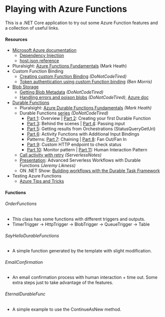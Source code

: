 # Playing with Azure Functions
This is a .NET Core application to try out some Azure Function features and a collection of useful links.

#### Resources
- [Microsoft Azure documentation](https://docs.microsoft.com/en-us/azure/azure-functions/ "Microsoft Azure documentation")
  - [Dependency Injection](https://docs.microsoft.com/en-us/azure/azure-functions/functions-dotnet-dependency-injection "Dependency Injection")
  - [host.json reference](https://docs.microsoft.com/en-us/azure/azure-functions/functions-host-json "host.json reference")
- Pluralsight: [Azure Functions Fundamentals](https://app.pluralsight.com/library/courses/azure-functions-fundamentals) (Mark Heath)
- Custom Function Binding
  - [Creating custom Function Binding](http://dontcodetired.com/blog/post/Creating-Custom-Azure-Functions-Bindings "Creating custom Function Binding") *(DoNotCodeTired)*
  - [Token authentication using custom Function binding](https://www.ben-morris.com/custom-token-authentication-in-azure-functions-using-bindings/ "Token authentication using custom Function binding") *(Ben Morris)*
- [Blob Storage](https://docs.microsoft.com/en-us/azure/azure-functions/functions-bindings-storage-blob "Blob Storage")
  - [Getting Blob Metadata](http://dontcodetired.com/blog/post/Getting-Blob-Metadata-When-Using-Azure-Functions-Blob-Storage-Triggers "Getting Blob Metadata") *(DoNotCodeTired)*
  - [Handling errors and poison blobs](http://dontcodetired.com/blog/post/Handling-Errors-and-Poison-Blobs-in-Azure-Functions-With-Azure-Blob-Storage-Triggers "Handling errors and poison blobs") *(DoNotCodeTired)*, [Azure doc](https://docs.microsoft.com/en-us/azure/azure-functions/functions-bindings-storage-blob#trigger---poison-blobs "Azure doc")
- [Durable Functions](https://docs.microsoft.com/en-ie/azure/azure-functions/durable/)
  - Pluralsight: [Azure Durable Functions Fundamentals](https://app.pluralsight.com/library/courses/azure-durable-functions-fundamentals) *(Mark Heath)*
  - Durable Functions [series](http://dontcodetired.com/blog/?tag=durfuncseries) *(DoNotCodeTired)*
    - [Part 1](http://dontcodetired.com/blog/post/Understanding-Azure-Durable-Functions-Part-1-Overview): Overview | [Part 2](http://dontcodetired.com/blog/post/Understanding-Azure-Durable-Functions-Part-2-Creating-Your-First-Durable-Function): Creating your first Durable Function
    - [Part 3](http://dontcodetired.com/blog/post/Understanding-Azure-Durable-Functions-Part-3-What-Is-Durability): Behind the scenes | [Part 4](http://dontcodetired.com/blog/post/Understanding-Azure-Durable-Functions-Part-4-Passing-Input-To-Orchestrations-and-Activities): Passing input
    - [Part 5](http://dontcodetired.com/blog/post/Understanding-Azure-Durable-Functions-Part-5-Getting-Results-from-Orchestrations): Getting results from Orchestrations (StatusQueryGetUri)
    - [Part 6](http://dontcodetired.com/blog/post/Understanding-Azure-Durable-Functions-Part-6-Activity-Functions-with-Additional-Input-Bindings): Activity Functions with Additional Input Bindings
    - Patterns: [Part 7](http://dontcodetired.com/blog/post/Understanding-Azure-Durable-Functions-Part-7-The-Function-Chaining-Pattern): Chaining | [Part 8](http://dontcodetired.com/blog/post/Understanding-Azure-Durable-Functions-Part-8-The-Fan-OutFan-In-Pattern): Fan Out/Fan In
    - [Part 9](http://dontcodetired.com/blog/post/Understanding-Azure-Durable-Functions-Part-9-The-Asynchronous-HTTP-API-Pattern): Custom HTTP endpoint to check status
    - [Part 10](http://dontcodetired.com/blog/post/Understanding-Azure-Durable-Functions-Part-10-The-Monitor-Pattern): Monitor pattern | [Part 11](http://dontcodetired.com/blog/post/Understanding-Azure-Durable-Functions-Part-11-The-Asynchronous-Human-Interaction-Pattern): Human Interaction Pattern
  - [Call activity with retry](https://www.serverlessnotes.com/docs/retries-with-azure-durable-functions) *(ServerlessNotes)*
  - [Presentation](https://www.youtube.com/watch?v=QvaPka0lmdU): Advanced Serverless Workflows with Durable Functions *(Jeremy Likness)*
  - ON .NET Show: [Building workflows with the Durable Task Framework](https://www.youtube.com/watch?v=11a4FMm5BHU)
- Testing Azure Functions
  - [Azure Tips and Tricks](https://microsoft.github.io/AzureTipsAndTricks/blog/tip196.html "Azure Tips and Tricks")

#### Functions

###### OrderFunctions

- This class has some functions with different triggers and outputs.
- TimerTrigger -> HttpTrigger -> BlobTrigger -> QueueTrigger -> Table

###### SayHelloDurableFunctions

- A simple function generated by the template with slight modification.

###### EmailConfirmation

- An email confirmation process with human interaction + time out. Some extra steps just to take advantage of the features.

###### EternalDurableFunc

- A simple example to use the ContinueAsNew method.